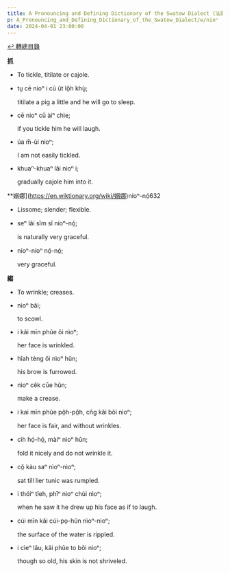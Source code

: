 ```yaml
---
title: A Pronouncing and Defining Dictionary of the Swatow Dialect (汕頭方言音義字典) / nioⁿ
p: A_Pronouncing_and_Defining_Dictionary_of_the_Swatow_Dialect/w/nioⁿ
date: 2024-04-01 23:00:00
---
```


[↩️ 轉總目錄](/A_Pronouncing_and_Defining_Dictionary_of_the_Swatow_Dialect)


**抓**
- To tickle, titilate or cajole.

- tṳ cē nioⁿ i cū ût lô̤h khṳ̀;

  titilate a pig a little and he will go to sleep.

- cē nioⁿ cū àiⁿ chìe;

  if you tickle him he will laugh.

- úa m̄-ùi nioⁿ;

  I am not easily tickled.

- khuaⁿ-khuaⁿ lâi nioⁿ i;

  gradually cajole him into it.

**嫋娜](https://en.wiktionary.org/wiki/嫋娜)níoⁿ-nó̤632
- Lissome; slender; flexible.

- seⁿ lâi sĭm sĭ níoⁿ-nó̤;

  is naturally very graceful.

- níoⁿ-níoⁿ nó̤-nó̤;

  very graceful.

**縐**
- To wrinkle; creases.

- nìoⁿ bâi;

  to scowl.

- i kâi mīn phûe ŏi nìoⁿ;

  her face is wrinkled.

- hîah tèng ŏi nìoⁿ hûn;

  his brow is furrowed.

- nìoⁿ cêk cūe hûn;

  make a crease.

- i kai mīn phûe pô̤h-pô̤h, cn̂g kâi bŏi nìoⁿ;

  her face is fair, and without wrinkles.

- cih hó̤-hó̤, màiⁿ nìoⁿ hûn;

  fold it nicely and do not wrinkle it.

- cŏ̤ kàu saⁿ nìoⁿ-nìoⁿ;

  sat till lier tunic was rumpled.

- i thóiⁿ tîeh, phīⁿ nìoⁿ chùi nìoⁿ;

  when he saw it he drew up his face as if to laugh.

- cúi mīn kâi cúi-po̤-hûn nìoⁿ-nìoⁿ;

  the surface of the water is rippled.

- i cìeⁿ lău, kâi phûe to bŏi nìoⁿ;

  though so old, his skin is not shriveled.